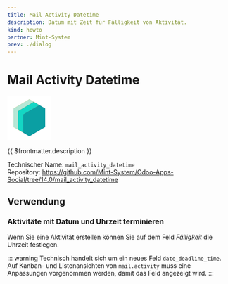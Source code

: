 ```yaml
---
title: Mail Activity Datetime
description: Datum mit Zeit für Fälligkeit von Aktivität.
kind: howto
partner: Mint-System
prev: ./dialog
---
```

# Mail Activity Datetime
![icon_oms_box](attachments/icons_odoo_mint_system.png)

{{ $frontmatter.description }}

Technischer Name: `mail_activity_datetime`\
Repository: <https://github.com/Mint-System/Odoo-Apps-Social/tree/14.0/mail_activity_datetime>

## Verwendung

### Aktivitäte mit Datum und Uhrzeit terminieren

Wenn Sie eine Aktivität erstellen können Sie auf dem Feld *Fälligkeit* die Uhrzeit festlegen.

::: warning
Technisch handelt sich um ein neues Feld `date_deadline_time`. Auf Kanban- und Listenansichten von `mail.activity` muss eine Anpassungen vorgenommen werden, damit das Feld angezeigt wird.
:::

